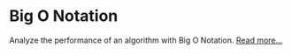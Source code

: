 # Big O Notation

Analyze the performance of an algorithm with Big O Notation. [Read more...](./docs/big-o-notation/introduction.md)
